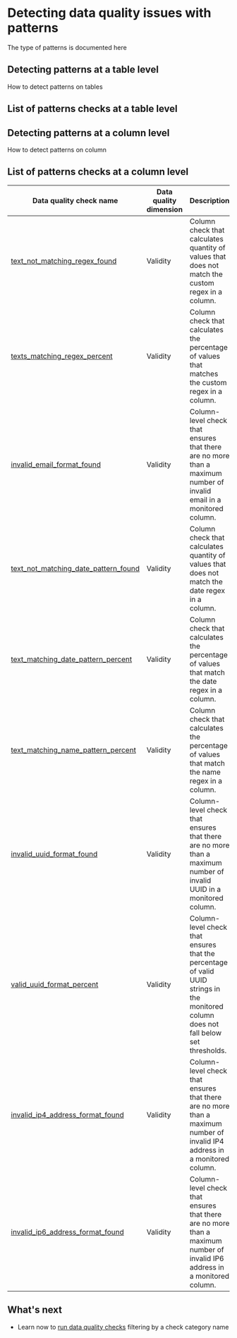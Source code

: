 # Detecting data quality issues with patterns
The type of patterns is documented here

## Detecting patterns at a table level
How to detect patterns on tables

## List of patterns checks at a table level

## Detecting patterns at a column level
How to detect patterns on column

## List of patterns checks at a column level
| Data quality check name | Data quality dimension | Description | Class |
|-------------------------|------------------------|-------------|-------|
|[text_not_matching_regex_found](../../checks/column/patterns/text-not-matching-regex-found.md)|Validity|Column check that calculates quantity of values that does not match the custom regex in a column.|standard|
|[texts_matching_regex_percent](../../checks/column/patterns/texts-matching-regex-percent.md)|Validity|Column check that calculates the percentage of values that matches the custom regex in a column.|standard|
|[invalid_email_format_found](../../checks/column/patterns/invalid-email-format-found.md)|Validity|Column-level check that ensures that there are no more than a maximum number of invalid email in a monitored column.|standard|
|[text_not_matching_date_pattern_found](../../checks/column/patterns/text-not-matching-date-pattern-found.md)|Validity|Column check that calculates quantity of values that does not match the date regex in a column.|advanced|
|[text_matching_date_pattern_percent](../../checks/column/patterns/text-matching-date-pattern-percent.md)|Validity|Column check that calculates the percentage of values that match the date regex in a column.|advanced|
|[text_matching_name_pattern_percent](../../checks/column/patterns/text-matching-name-pattern-percent.md)|Validity|Column check that calculates the percentage of values that match the name regex in a column.|advanced|
|[invalid_uuid_format_found](../../checks/column/patterns/invalid-uuid-format-found.md)|Validity|Column-level check that ensures that there are no more than a maximum number of invalid UUID in a monitored column.|advanced|
|[valid_uuid_format_percent](../../checks/column/patterns/valid-uuid-format-percent.md)|Validity|Column-level check that ensures that the percentage of valid UUID strings in the monitored column does not fall below set thresholds.|advanced|
|[invalid_ip4_address_format_found](../../checks/column/patterns/invalid-ip4-address-format-found.md)|Validity|Column-level check that ensures that there are no more than a maximum number of invalid IP4 address in a monitored column.|advanced|
|[invalid_ip6_address_format_found](../../checks/column/patterns/invalid-ip6-address-format-found.md)|Validity|Column-level check that ensures that there are no more than a maximum number of invalid IP6 address in a monitored column.|advanced|

## What's next
- Learn now to [run data quality checks](../running-data-quality-checks.md#targeting-a-category-of-checks) filtering by a check category name
